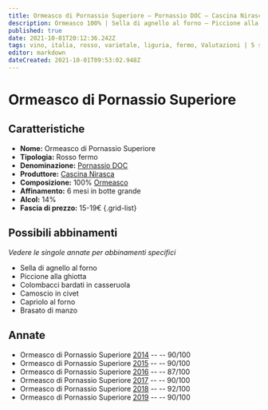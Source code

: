 ```yaml
---
title: Ormeasco di Pornassio Superiore – Pornassio DOC – Cascina Nirasca – Liguria (IT) – 15-19€ – 3★-5★
description: Ormeasco 100% | Sella di agnello al forno – Piccione alla ghiotta – Colombacci bardati in casseruola – Camoscio in civet – Capriolo al forno – Brasato di manzo
published: true
date: 2021-10-01T20:12:36.242Z
tags: vino, italia, rosso, varietale, liguria, fermo, Valutazioni | 5 stelle, Prezzi | 15-19€, ormeasco, Alimento | agnello, Alimento-dettagli | sella, Cottura | al forno, piccione alla ghiotta, colombacci bardati in casseruola, camoscio in civet, capriolo al forno, Brasato di manzo
editor: markdown
dateCreated: 2021-10-01T09:53:02.948Z
---
```


# Ormeasco di Pornassio Superiore

## Caratteristiche
- **Nome:** Ormeasco di Pornassio Superiore
- **Tipologia:** Rosso fermo
- **Denominazione:** [Pornassio DOC](/denominazioni/Italia/Liguria/DOC/Pornassio) 
- **Produttore:** [Cascina Nirasca](/produttori/Italia/Liguria/Cascina-Nirasca) 
- **Composizione:** 100% [Ormeasco](/vitigni/Italia/bacca-nera/ormeasco)
- **Affinamento:** 6 mesi in botte grande
- **Alcol:** 14%
- **Fascia di prezzo:** 15-19€
{.grid-list}



## Possibili abbinamenti
*Vedere le singole annate per abbinamenti specifici*

- Sella di agnello al forno
- Piccione alla ghiotta
- Colombacci bardati in casseruola
- Camoscio in civet
- Capriolo al forno
- Brasato di manzo

## Annate
- Ormeasco di Pornassio Superiore [2014](vini/Italia/Liguria/Cascina-Nirasca/Ormeasco-di-Pornassio-Superiore/2014) -- <span class="star-4"></span> -- 90/100
- Ormeasco di Pornassio Superiore [2015](vini/Italia/Liguria/Cascina-Nirasca/Ormeasco-di-Pornassio-Superiore/2015) -- <span class="star-4"></span> -- 90/100
- Ormeasco di Pornassio Superiore [2016](vini/Italia/Liguria/Cascina-Nirasca/Ormeasco-di-Pornassio-Superiore/2016) -- <span class="star-3"></span> -- 87/100
- Ormeasco di Pornassio Superiore [2017](vini/Italia/Liguria/Cascina-Nirasca/Ormeasco-di-Pornassio-Superiore/2017) -- <span class="star-4"></span> -- 90/100
- Ormeasco di Pornassio Superiore [2018](vini/Italia/Liguria/Cascina-Nirasca/Ormeasco-di-Pornassio-Superiore/2018) -- <span class="star-5"></span> -- 92/100
- Ormeasco di Pornassio Superiore [2019](vini/Italia/Liguria/Cascina-Nirasca/Ormeasco-di-Pornassio-Superiore/2019) -- <span class="star-4"></span> -- 90/100